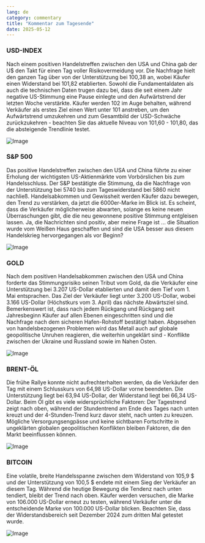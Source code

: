 ```yaml
---
lang: de
category: commentary
title: "Kommentar zum Tagesende"
date: 2025-05-12
---
```


### USD-INDEX

Nach einem positiven Handelstreffen zwischen den USA und China gab der U$ den Takt für einen Tag voller Risikovermeidung vor. Die Nachfrage hielt den ganzen Tag über von der Unterstützung bei 100,38 an, wobei Käufer einen Widerstand bei 101,82 etablierten. Sowohl die Fundamentaldaten als auch die technischen Daten trugen dazu bei, dass die seit einem Jahr negative US-Stimmung eine Pause einlegte und den Aufwärtstrend der letzten Woche verstärkte. Käufer werden 102 im Auge behalten, während Verkäufer als erstes Ziel einen Wert unter 101 anstreben, um den Aufwärtstrend umzukehren und zum Gesamtbild der USD-Schwäche zurückzukehren - beachten Sie das aktuelle Niveau von 101,60 - 101,80, das die absteigende Trendlinie testet. 

![Image](https://markleighedu.github.io/img/May-2025/12-May-2025/usdindex.jpg)

### S&P 500

Das positive Handelstreffen zwischen den USA und China führte zu einer Erholung der wichtigsten US-Aktienmärkte vom Vorbörslichen bis zum Handelsschluss. Der S&P bestätigte die Stimmung, da die Nachfrage von der Unterstützung bei 5740 bis zum Tageswiderstand bei 5860 nicht nachließ. Handelsabkommen und Gewissheit werden Käufer dazu bewegen, den Trend zu verstärken, da jetzt die 6000er-Marke im Blick ist. Es scheint, dass die Verkäufer möglicherweise abwarten, solange es keine neuen Überraschungen gibt, die die neu gewonnene positive Stimmung entgleisen lassen. Ja, die Nachrichten sind positiv, aber meine Frage ist ... die Situation wurde vom Weißen Haus geschaffen und sind die USA besser aus diesem Handelskrieg hervorgegangen als vor Beginn? 

![Image](https://markleighedu.github.io/img/May-2025/12-May-2025/sp500.jpg)

### GOLD

Nach dem positiven Handelsabkommen zwischen den USA und China forderte das Stimmungsrisiko seinen Tribut vom Gold, da die Verkäufer eine Unterstützung bei 3.207 US-Dollar etablierten und damit dem Tief vom 1. Mai entsprachen. Das Ziel der Verkäufer liegt unter 3.200 US-Dollar, wobei 3.166 US-Dollar (Höchstkurs vom 3. April) das nächste Abwärtsziel sind. Bemerkenswert ist, dass nach jedem Rückgang und Rückgang seit Jahresbeginn Käufer auf allen Ebenen eingeschritten sind und die Nachfrage nach dem sicheren Hafen-Rohstoff bestätigt haben. Abgesehen von handelsbezogenen Problemen wird das Metall auch auf globale geopolitische Unruhen reagieren, die weiterhin ungeklärt sind - Konflikte zwischen der Ukraine und Russland sowie im Nahen Osten. 

![Image](https://markleighedu.github.io/img/May-2025/12-May-2025/gold.jpg)

### BRENT-ÖL

Die frühe Rallye konnte nicht aufrechterhalten werden, da die Verkäufer den Tag mit einem Schlusskurs von 64,98 US-Dollar vorne beendeten. Die Unterstützung liegt bei 63,94 US-Dollar, der Widerstand liegt bei 66,34 US-Dollar. Beim Öl gibt es viele widersprüchliche Faktoren: Der Tagestrend zeigt nach oben, während der Stundentrend am Ende des Tages nach unten kreuzt und der 4-Stunden-Trend kurz davor steht, nach unten zu kreuzen. Mögliche Versorgungsengpässe und keine sichtbaren Fortschritte in ungeklärten globalen geopolitischen Konflikten bleiben Faktoren, die den Markt beeinflussen können. 

![Image](https://markleighedu.github.io/img/May-2025/12-May-2025/brentoil.jpg)

### BITCOIN

Eine volatile, breite Handelsspanne zwischen dem Widerstand von 105,9 $ und der Unterstützung von 100,5 $ endete mit einem Sieg der Verkäufer an diesem Tag. Während die heutige Bewegung die Tendenz nach unten tendiert, bleibt der Trend nach oben. Käufer werden versuchen, die Marke von 106.000 US-Dollar erneut zu testen, während Verkäufer unter die entscheidende Marke von 100.000 US-Dollar blicken. Beachten Sie, dass der Widerstandsbereich seit Dezember 2024 zum dritten Mal getestet wurde.

![Image](https://markleighedu.github.io/img/May-2025/12-May-2025/bitcoin.jpg)

